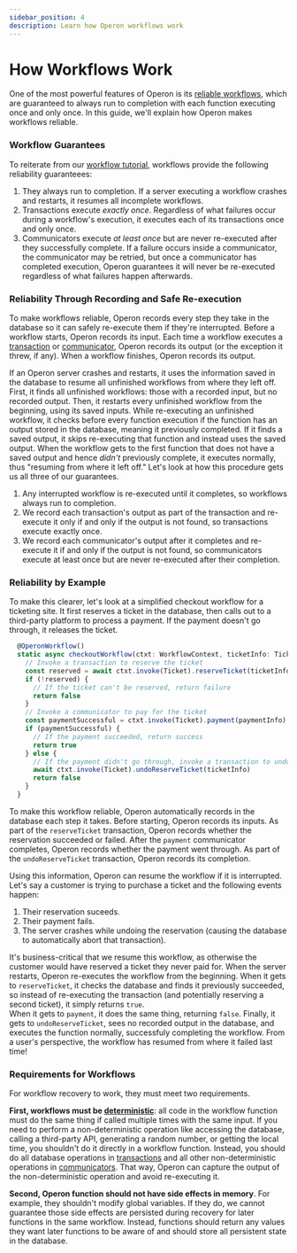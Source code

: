 ```yaml
---
sidebar_position: 4
description: Learn how Operon workflows work
---
```


# How Workflows Work

One of the most powerful features of Operon is its [reliable workflows](../tutorials/workflow-tutorial#reliability-guarantees), which are guaranteed to always run to completion with each function executing once and only once.
In this guide, we'll explain how Operon makes workflows reliable.

### Workflow Guarantees

To reiterate from our [workflow tutorial](../tutorials/workflow-tutorial), workflows provide the following reliability guaranteees:

1.  They always run to completion.  If a server executing a workflow crashes and restarts, it resumes all incomplete workflows.
2.  Transactions execute _exactly once_.  Regardless of what failures occur during a workflow's execution, it executes each of its transactions once and only once.
3.  Communicators execute _at least once_ but are never re-executed after they successfully complete.  If a failure occurs inside a communicator, the communicator may be retried, but once a communicator has completed execution, Operon guarantees it will never be re-executed regardless of what failures happen afterwards.

### Reliability Through Recording and Safe Re-execution

To make workflows reliable, Operon records every step they take in the database so it can safely re-execute them if they're interrupted.
Before a workflow starts, Operon records its input.
Each time a workflow executes a [transaction](../tutorials/transaction-tutorial) or [communicator](../tutorials/communicator-tutorial), Operon records its output (or the exception it threw, if any).
When a workflow finishes, Operon records its output.

If an Operon server crashes and restarts, it uses the information saved in the database to resume all unfinished workflows from where they left off.
First, it finds all unfinished workflows: those with a recorded input, but no recorded output.
Then, it restarts every unfinished workflow from the beginning, using its saved inputs.
While re-executing an unfinished workflow, it checks before every function execution if the function has an output stored in the database, meaning it previously completed.
If it finds a saved output, it skips re-executing that function and instead uses the saved output.
When the workflow gets to the first function that does not have a saved output and hence _didn't_ previously complete, it executes normally, thus "resuming from where it left off."
Let's look at how this procedure gets us all three of our guarantees.

1.  Any interrupted workflow is re-executed until it completes, so workflows always run to completion.
2.  We record each transaction's output as part of the transaction and re-execute it only if and only if the output is not found, so transactions execute exactly once.
3.  We record each communicator's output after it completes and re-execute it if and only if the output is not found, so communicators execute at least once but are never re-executed after their completion.

### Reliability by Example

To make this clearer, let's look at a simplified checkout workflow for a ticketing site.
It first reserves a ticket in the database, then calls out to a third-party platform to process a payment.
If the payment doesn't go through, it releases the ticket.

```javascript
  @OperonWorkflow()
  static async checkoutWorkflow(ctxt: WorkflowContext, ticketInfo: TicketInfo, paymentInfo: PaymentInfo) {
    // Invoke a transaction to reserve the ticket
    const reserved = await ctxt.invoke(Ticket).reserveTicket(ticketInfo)
    if (!reserved) {
      // If the ticket can't be reserved, return failure
      return false
    }
    // Invoke a communicator to pay for the ticket
    const paymentSuccessful = ctxt.invoke(Ticket).payment(paymentInfo)
    if (paymentSuccessful) {
      // If the payment succeeded, return success
      return true
    } else {
      // If the payment didn't go through, invoke a transaction to undo the reservation and return failure
      await ctxt.invoke(Ticket).undoReserveTicket(ticketInfo)
      return false
    }
  }
```

To make this workflow reliable, Operon automatically records in the database each step it takes.
Before starting, Operon records its inputs.
As part of the `reserveTicket` transaction, Operon records whether the reservation succeeded or failed.
After the `payment` communicator completes, Operon records whether the payment went through.
As part of the `undoReserveTicket` transaction, Operon records its completion.

Using this information, Operon can resume the workflow if it is interrupted.
Let's say a customer is trying to purchase a ticket and the following events happen:

1. Their reservation suceeds.
2. Their payment fails.
3. The server crashes while undoing the reservation (causing the database to automatically abort that transaction).

It's business-critical that we resume this workflow, as otherwise the customer would have reserved a ticket they never paid for.
When the server restarts, Operon re-executes the workflow from the beginning.
When it gets to `reserveTicket`, it checks the database and finds it previously succeeded, so instead of re-executing the transaction (and potentially reserving a second ticket), it simply returns `true`.  
When it gets to `payment`, it does the same thing, returning `false`.
Finally, it gets to `undoReserveTicket`, sees no recorded output in the database, and executes the function normally, successfuly completing the workflow.
From a user's perspective, the workflow has resumed from where it failed last time!

### Requirements for Workflows

For workflow recovery to work, they must meet two requirements.

**First, workflows must be [deterministic](../tutorials/workflow-tutorial#determinism)**: all code in the workflow function must do the same thing if called multiple times with the same input.
If you need to perform a non-deterministic operation like accessing the database, calling a third-party API, generating a random number, or getting the local time, you shouldn't do it directly in a workflow function.
Instead, you should do all database operations in [transactions](../tutorials/transaction-tutorial) and all other non-deterministic operations in [communicators](../tutorials/communicator-tutorial).
That way, Operon can capture the output of the non-deterministic operation and avoid re-executing it.

**Second, Operon function should not have side effects in memory**.
For example, they shouldn't modify global variables.
If they do, we cannot guarantee those side effects are persisted during recovery for later functions in the same workflow.
Instead, functions should return any values they want later functions to be aware of and should store all persistent state in the database.